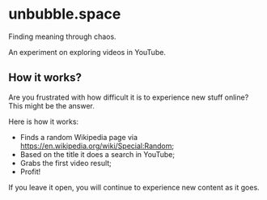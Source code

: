 # unbubble.space

Finding meaning through chaos.

An experiment on exploring videos in YouTube.

## How it works?

Are you frustrated with how difficult it is to experience new stuff online? This might be the answer.

Here is how it works:

- Finds a random Wikipedia page via https://en.wikipedia.org/wiki/Special:Random;
- Based on the title it does a search in YouTube;
- Grabs the first video result;
- Profit!

If you leave it open, you will continue to experience new content as it goes.
